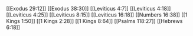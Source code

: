 [[Exodus 29:12]]
[[Exodus 38:30]]
[[Leviticus 4:7]]
[[Leviticus 4:18]]
[[Leviticus 4:25]]
[[Leviticus 8:15]]
[[Leviticus 16:18]]
[[Numbers 16:38]]
[[1 Kings 1:50]]
[[1 Kings 2:28]]
[[1 Kings 8:64]]
[[Psalms 118:27]]
[[Hebrews 6:18]]
